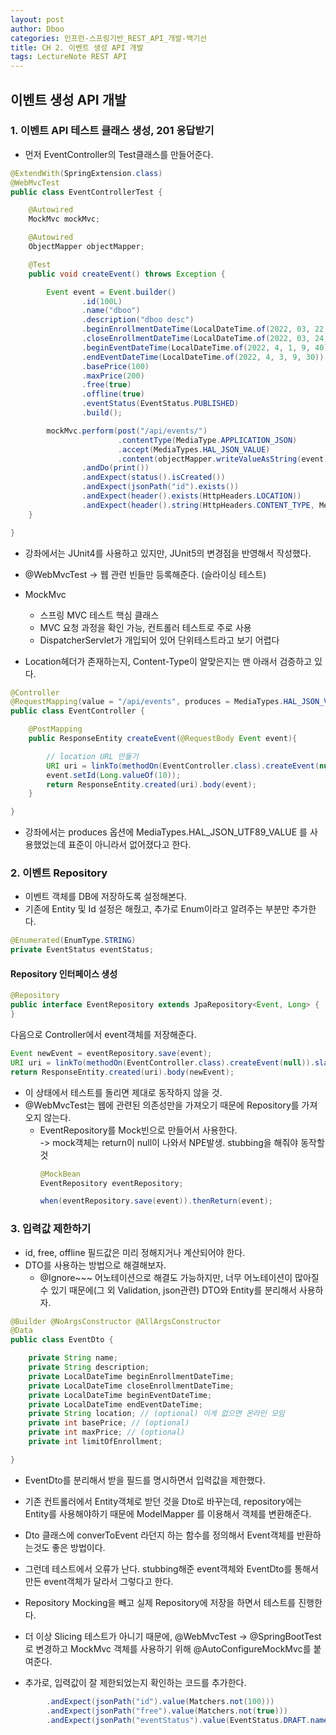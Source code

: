 ```yaml
---
layout: post
author: Dboo
categories: 인프런-스프링기반_REST_API_개발-백기선
title: CH 2. 이벤트 생성 API 개발
tags: LectureNote REST API
---
```


## 이벤트 생성 API 개발

### 1. 이벤트 API 테스트 클래스 생성, 201 응답받기

- 먼저 EventController의 Test클래스를 만들어준다.

~~~java
@ExtendWith(SpringExtension.class)
@WebMvcTest
public class EventControllerTest {

    @Autowired
    MockMvc mockMvc;

    @Autowired
    ObjectMapper objectMapper;

    @Test
    public void createEvent() throws Exception {

        Event event = Event.builder()
                .id(100L)
                .name("dboo")
                .description("dboo desc")
                .beginEnrollmentDateTime(LocalDateTime.of(2022, 03, 22, 9, 40))
                .closeEnrollmentDateTime(LocalDateTime.of(2022, 03, 24, 9, 40))
                .beginEventDateTime(LocalDateTime.of(2022, 4, 1, 9, 40))
                .endEventDateTime(LocalDateTime.of(2022, 4, 3, 9, 30))
                .basePrice(100)
                .maxPrice(200)
                .free(true)
                .offline(true)
                .eventStatus(EventStatus.PUBLISHED)
                .build();

        mockMvc.perform(post("/api/events/")
                        .contentType(MediaType.APPLICATION_JSON)
                        .accept(MediaTypes.HAL_JSON_VALUE)
                        .content(objectMapper.writeValueAsString(event)))
                .andDo(print())
                .andExpect(status().isCreated())
                .andExpect(jsonPath("id").exists())
                .andExpect(header().exists(HttpHeaders.LOCATION))
                .andExpect(header().string(HttpHeaders.CONTENT_TYPE, MediaTypes.HAL_JSON_VALUE));
    }

}
~~~

- 강좌에서는 JUnit4를 사용하고 있지만, JUnit5의 변경점을 반영해서 작성했다.

- @WebMvcTest -> 웹 관련 빈들만 등록해준다. (슬라이싱 테스트)

- MockMvc
    + 스프링 MVC 테스트 핵심 클래스
    + MVC 요청 과정을 확인 가능, 컨트롤러 테스트로 주로 사용
    + DispatcherServlet가 개입되어 있어 단위테스트라고 보기 어렵다

- Location헤더가 존재하는지, Content-Type이 알맞은지는 맨 아래서 검증하고 있다.

~~~java
@Controller
@RequestMapping(value = "/api/events", produces = MediaTypes.HAL_JSON_VALUE)
public class EventController {

    @PostMapping
    public ResponseEntity createEvent(@RequestBody Event event){

        // location URL 만들기
        URI uri = linkTo(methodOn(EventController.class).createEvent(null)).slash("{id}").toUri();
        event.setId(Long.valueOf(10));
        return ResponseEntity.created(uri).body(event);
    }

}
~~~

- 강좌에서는 produces 옵션에 MediaTypes.HAL_JSON_UTF89_VALUE 를 사용했었는데 표준이 아니라서 없어졌다고 한다.

### 2. 이벤트 Repository

- 이벤트 객체를 DB에 저장하도록 설정해본다.
- 기존에 Entity 및 Id 설정은 해줬고, 추가로 Enum이라고 알려주는 부분만 추가한다.

~~~java
@Enumerated(EnumType.STRING)
private EventStatus eventStatus;    
~~~

#### Repository 인터페이스 생성

~~~java
@Repository
public interface EventRepository extends JpaRepository<Event, Long> {   
}
~~~

다음으로 Controller에서 event객체를 저장해준다.

~~~java
Event newEvent = eventRepository.save(event);
URI uri = linkTo(methodOn(EventController.class).createEvent(null)).slash(newEvent.getId()).toUri();
return ResponseEntity.created(uri).body(newEvent);
~~~

- 이 상태에서 테스트를 돌리면 제대로 동작하지 않을 것.
- @WebMvcTest는 웹에 관련된 의존성만을 가져오기 때문에 Repository를 가져오지 않는다.
    - EventRepository를 Mock빈으로 만들어서 사용한다.  
        -> mock객체는 return이 null이 나와서 NPE발생. stubbing을 해줘야 동작할 것  
        ~~~java
        @MockBean
        EventRepository eventRepository;
        ~~~
        ~~~java
        when(eventRepository.save(event)).thenReturn(event);
        ~~~

### 3. 입력값 제한하기

- id, free, offline 필드값은 미리 정해지거나 계산되어야 한다.
- DTO를 사용하는 방법으로 해결해보자.
    + @Ignore~~~ 어노테이션으로 해결도 가능하지만, 너무 어노테이션이 많아질 수 있기 때문에(그 외 Validation, json관련) DTO와 Entity를 분리해서 사용하자.  

~~~java
@Builder @NoArgsConstructor @AllArgsConstructor
@Data
public class EventDto {

    private String name;
    private String description;
    private LocalDateTime beginEnrollmentDateTime;
    private LocalDateTime closeEnrollmentDateTime;
    private LocalDateTime beginEventDateTime;
    private LocalDateTime endEventDateTime;
    private String location; // (optional) 이게 없으면 온라인 모임
    private int basePrice; // (optional)
    private int maxPrice; // (optional)
    private int limitOfEnrollment;

}
~~~

- EventDto를 분리해서 받을 필드를 명시하면서 입력값을 제한했다.
- 기존 컨트롤러에서 Entity객체로 받던 것을 Dto로 바꾸는데, repository에는 Entity를 사용해야하기 때문에 ModelMapper 를 이용해서 객체를 변환해준다.
- Dto 클래스에 converToEvent 라던지 하는 함수를 정의해서 Event객체를 반환하는것도 좋은 방법이다.

- 그런데 테스트에서 오류가 난다. stubbing해준 event객체와 EventDto를 통해서 만든 event객체가 달라서 그렇다고 한다.
- Repository Mocking을 빼고 실제 Repository에 저장을 하면서 테스트를 진행한다.

- 더 이상 Slicing 테스트가 아니기 때문에, @WebMvcTest -> @SpringBootTest 로 변경하고 MockMvc 객체를 사용하기 위해 @AutoConfigureMockMvc를 붙여준다.
- 추가로, 입력값이 잘 제한되었는지 확인하는 코드를 추가한다.

~~~java
        .andExpect(jsonPath("id").value(Matchers.not(100)))
        .andExpect(jsonPath("free").value(Matchers.not(true)))
        .andExpect(jsonPath("eventStatus").value(EventStatus.DRAFT.name()))
~~~

